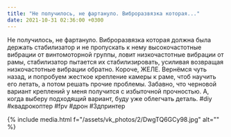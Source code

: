 ```yaml
---
title: "Не получилось, не фартануло. Виброразвязка которая..."
date: 2021-10-31 02:36:00 +0300
---
```


Не получилось, не фартануло. Виброразвязка которая должна была держать стабилизатор и не пропускать к нему высокочастотные вибрации от винтомоторной группы, ловит низкочастотные вибрации от рамы, стабилизатор пытается их стабилизировать, усиливая возвращая низкочастотные вибрации обратно. Короче, ЖЕЛЕ. Вернёмся чуть назад, и попробуем жесткое крепление камеры к раме, чтоб научить его летать, а потом решать прочие проблемы.
Забавно, что черновой вариант креплений у меня получится с избыточной прочностью. А, когда выберу подходящий вариант, буду уже облегчать деталь.
#diy #квадрокоптер #fpv #дрон #3дпринтер

{% include media.html f="/assets/vk_photos/2/DwgTQ6GCy98.jpg" alt="" %}
